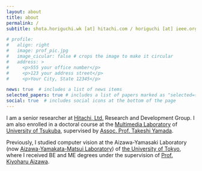 ```yaml
---
layout: about
title: about
permalink: /
subtitle: shota.horiguchi.wk [at] hitachi.com / horiguchi [at] ieee.org

# profile:
#   align: right
#   image: prof_pic.jpg
#   image_cicular: false # crops the image to make it circular
#   address: >
#     <p>555 your office number</p>
#     <p>123 your address street</p>
#     <p>Your City, State 12345</p>

news: true  # includes a list of news items
selected_papers: true # includes a list of papers marked as "selected={true}"
social: true  # includes social icons at the bottom of the page
---
```


I am a senior researcher at [Hitachi, Ltd.](https://www.hitachi.com/) Research and Development Group. I am also enrolled in a doctoral course at the [Multimedia Laboratory](https://www.mmlab.cs.tsukuba.ac.jp/english/) of [University of Tsukuba](https://www.tsukuba.ac.jp/en/), supervised by [Assoc. Prof. Takeshi Yamada](https://www.mmlab.cs.tsukuba.ac.jp/~takeshi/english/).

Previously, I studied computer vision at the Aizawa-Yamasaki Laboratory (now [Aizawa-Yamakata-Matsui Laboratory](http://www.hal.t.u-tokyo.ac.jp/lab/en/)) of [the University of Tokyo](https://www.u-tokyo.ac.jp/en/index.html), where I received BE and ME degrees under the supervision of [Prof. Kiyoharu Aizawa](https://www.hal.t.u-tokyo.ac.jp/~aizawa/).
<!-- Write your biography here. Tell the world about yourself. Link to your favorite [subreddit](http://reddit.com). You can put a picture in, too. The code is already in, just name your picture `prof_pic.jpg` and put it in the `img/` folder. -->

<!-- Put your address / P.O. box / other info right below your picture. You can also disable any these elements by editing `profile` property of the YAML header of your `_pages/about.md`. Edit `_bibliography/papers.bib` and Jekyll will render your [publications page](/al-folio/publications/) automatically. -->

<!-- Link to your social media connections, too. This theme is set up to use [Font Awesome icons](http://fortawesome.github.io/Font-Awesome/) and [Academicons](https://jpswalsh.github.io/academicons/), like the ones below. Add your Facebook, Twitter, LinkedIn, Google Scholar, or just disable all of them. -->
